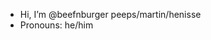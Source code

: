 -  Hi, I’m @beefnburger peeps/martin/henisse
-  Pronouns: he/him

<!---
beefnburger/beefnburger is a ✨ special ✨ repository because its `README.md` (this file) appears on your GitHub profile.
You can click the Preview link to take a look at your changes.
--->
